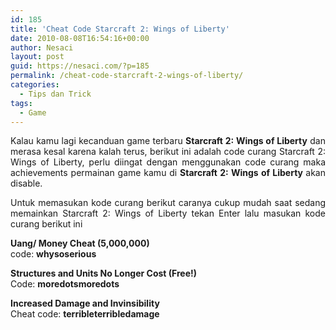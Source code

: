 ```yaml
---
id: 185
title: 'Cheat Code Starcraft 2: Wings of Liberty'
date: 2010-08-08T16:54:16+00:00
author: Nesaci
layout: post
guid: https://nesaci.com/?p=185
permalink: /cheat-code-starcraft-2-wings-of-liberty/
categories:
  - Tips dan Trick
tags:
  - Game
---
```

<p style="text-align: justify;">
  Kalau kamu lagi kecanduan game terbaru <strong>Starcraft 2: Wings of Liberty</strong> dan merasa kesal karena kalah terus, berikut ini adalah code curang Starcraft 2: Wings of Liberty, perlu diingat dengan menggunakan code curang maka achievements permainan game kamu di <strong>Starcraft 2: Wings of Liberty </strong>akan disable.
</p>

<p style="text-align: justify;">
  Untuk memasukan kode curang berikut caranya cukup mudah saat sedang memainkan Starcraft 2: Wings of Liberty tekan Enter lalu masukan kode curang berikut ini
</p>

<p style="text-align: justify;">
  <strong>Uang/ Money Cheat (5,000,000)</strong><br /> code: <strong>whysoserious</strong>
</p>

<p style="text-align: justify;">
  <strong>Structures and Units No Longer Cost (Free!)</strong><br /> Code: <strong>moredotsmoredots</strong>
</p>

<p style="text-align: justify;">
  <strong>Increased Damage and Invinsibility</strong><br /> Cheat code: <strong>terribleterribledamage</strong>
</p>